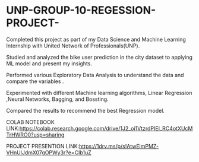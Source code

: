 # UNP-GROUP-10-REGESSION-PROJECT-
Completed this project as part of my Data Science and Machine Learning Internship with United Network of Professionals(UNP).

Studied and analyzed the bike user prediction in the city dataset to applying ML model and present my insights.

Performed various Exploratory Data Analysis to understand the data and compare the variables .

Experimented with different Machine learning algorithms, Linear Regression ,Neural Networks, Bagging, and Bossting.

Compared the results to recommend the best Regression model.

COLAB NOTEBOOK LINK:https://colab.research.google.com/drive/1J2_oi1VtzrdPIEI_RC4otXUcMTrHWRO0?usp=sharing

PROJECT PRESENTION LINK:https://1drv.ms/p/s!AtwEimPMZ-VHnUlJdmX07gOPWy3r?e=CIb1uZ
